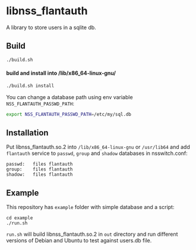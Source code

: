 # libnss_flantauth

A library to store users in a sqlite db.

## Build

```bash
./build.sh
```

#### build and install into /lib/x86_64-linux-gnu/

```bash
./build.sh install
```

You can change a database path using env variable `NSS_FLANTAUTH_PASSWD_PATH`:

```bash
export NSS_FLANTAUTH_PASSWD_PATH=/etc/my/sql.db
```


## Installation

Put libnss_flantauth.so.2 into `/lib/x86_64-linux-gnu` or `/usr/lib64` and add `flantauth` service to `passwd`, `group` and `shadow` databases in nsswitch.conf:

```
passwd:   files flantauth
group:    files flantauth
shadow:   files flantauth
```

## Example

This repository has `example` folder with simple database and a script:

```
cd example
./run.sh
```

`run.sh` will build libnss_flantauth.so.2 in `out` directory and run different versions of Debian and Ubuntu to test against users.db file.

